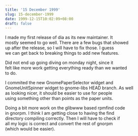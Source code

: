 ```yaml
---
title: '15 December 1999'
slug: 15-december-1999
date: 1999-12-15T10:02:09+08:00
draft: false
---
```


I made my first release of dia as its new maintainer. It\
mostly seemed to go well. There are a few bugs that showed\
up after the release, so I will have to fix those. I guess\
we can get back to breaking things to add new features.

Did not end up going diving on monday night, since it\
felt like more work getting everything ready than we wanted\
to do.

I commited the new GnomePaperSelector widget and\
GnomeUnitSpinner widget to gnome-libs HEAD branch. As well\
as looking nicer, it should be easier to use for people\
using something other than points as the paper units.

Doing a bit more work on the glibwww based rpmfind code\
in gnorpm. I think I am getting close to having the find\
directory compiling correctly. Then I will have to check if\
all my logic is correct and convert the rest of gnorpm\
(which would be easier).
